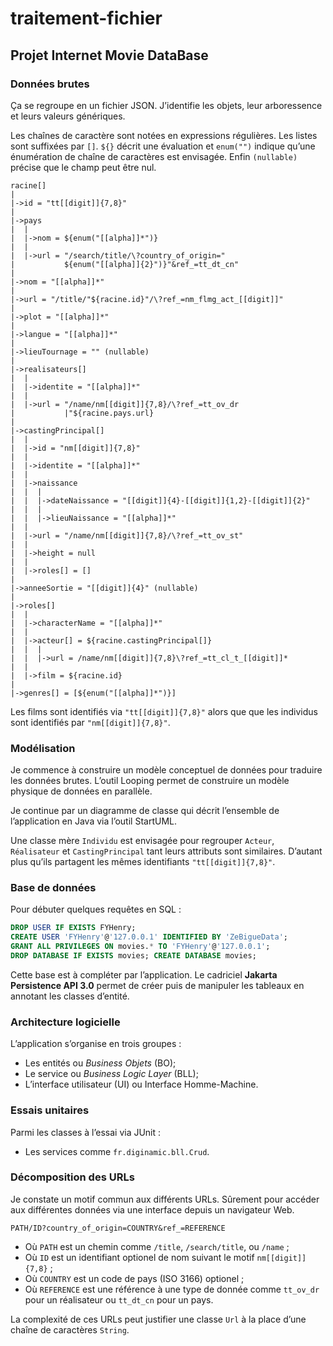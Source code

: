 # traitement-fichier
## Projet Internet Movie DataBase

### Données brutes

Ça se regroupe en un fichier JSON.
J’identifie les objets, leur arboressence et leurs valeurs génériques.

Les chaînes de caractère sont notées en expressions régulières.
Les listes sont suffixées par `[]`.
`${}` décrit une évaluation et `enum("")` indique qu’une énumération de chaîne
de caractères est envisagée.
Enfin `(nullable)` précise que le champ peut être nul.

```
racine[]
|
|->id = "tt[[digit]]{7,8}"
|
|->pays
|  |
|  |->nom = ${enum("[[alpha]]*")} 
|  |
|  |->url = "/search/title/\?country_of_origin="
|           ${enum("[[alpha]]{2}")}"&ref_=tt_dt_cn"
|
|->nom = "[[alpha]]*"
|
|->url = "/title/"${racine.id}"/\?ref_=nm_flmg_act_[[digit]]"
|
|->plot = "[[alpha]]*"
|
|->langue = "[[alpha]]*"
|
|->lieuTournage = "" (nullable)
|
|->realisateurs[]
|  |
|  |->identite = "[[alpha]]*"
|  |
|  |->url = "/name/nm[[digit]]{7,8}/\?ref_=tt_ov_dr
|           |"${racine.pays.url}
|
|->castingPrincipal[]
|  |
|  |->id = "nm[[digit]]{7,8}"
|  |
|  |->identite = "[[alpha]]*"
|  |
|  |->naissance
|  |  |
|  |  |->dateNaissance = "[[digit]]{4}-[[digit]]{1,2}-[[digit]]{2}"
|  |  |
|  |  |->lieuNaissance = "[[alpha]]*"
|  |
|  |->url = "/name/nm[[digit]]{7,8}/\?ref_=tt_ov_st"
|  |
|  |->height = null
|  |
|  |->roles[] = []
|
|->anneeSortie = "[[digit]]{4}" (nullable)
|
|->roles[]
|  |
|  |->characterName = "[[alpha]]*"
|  |
|  |->acteur[] = ${racine.castingPrincipal[]}
|  |  |
|  |  |->url = /name/nm[[digit]]{7,8}\?ref_=tt_cl_t_[[digit]]*
|  |
|  |->film = ${racine.id}
|
|->genres[] = [${enum("[[alpha]]*")}]
```

Les films sont identifiés via `"tt[[digit]]{7,8}"` alors que que les individus
sont identifiés par `"nm[[digit]]{7,8}"`.

### Modélisation

Je commence à construire un modèle conceptuel de données pour traduire les
données brutes.
L’outil Looping permet de construire un modèle physique de données en
parallèle. 

Je continue par un diagramme de classe qui décrit l’ensemble de l’application
en Java via l’outil StartUML.

Une classe mère `Individu` est envisagée  pour regrouper `Acteur`,
`Réalisateur` et `CastingPrincipal` tant leurs attributs sont similaires.
D’autant plus qu’ils partagent les mêmes identifiants `"tt[[digit]]{7,8}"`.

### Base de données

Pour débuter quelques requêtes en SQL :
```sql
DROP USER IF EXISTS FYHenry;
CREATE USER 'FYHenry'@'127.0.0.1' IDENTIFIED BY 'ZeBigueData';
GRANT ALL PRIVILEGES ON movies.* TO 'FYHenry'@'127.0.0.1';
DROP DATABASE IF EXISTS movies; CREATE DATABASE movies;
```

Cette base est à compléter par l’application.
Le cadriciel **Jakarta Persistence API 3.0** permet de créer puis de manipuler
les tableaux en annotant les classes d’entité.

### Architecture logicielle

L’application s’organise en trois groupes :
* Les entités ou _Business Objets_ (BO);
* Le service ou _Business Logic Layer_ (BLL);
* L’interface utilisateur (UI) ou Interface Homme-Machine.

### Essais unitaires

Parmi les classes à l’essai via JUnit :
* Les services comme `fr.diginamic.bll.Crud`.

### Décomposition des URLs

Je constate un motif commun aux différents URLs.
Sûrement pour accéder aux différentes données via une interface depuis un
navigateur Web.

```
PATH/ID?country_of_origin=COUNTRY&ref_=REFERENCE
```
* Où `PATH` est un chemin comme `/title`, `/search/title`, ou `/name` ;
* Où `ID` est un identifiant optionel de nom suivant le motif `nm[[digit]]{7,8}` ;
* Où `COUNTRY` est un code de pays (ISO 3166) optionel ;
* Où `REFERENCE` est une référence à une type de donnée comme `tt_ov_dr` pour
un réalisateur ou `tt_dt_cn` pour un pays.

La complexité de ces URLs peut justifier une classe `Url` à la place d’une
chaîne de caractères `String`.
